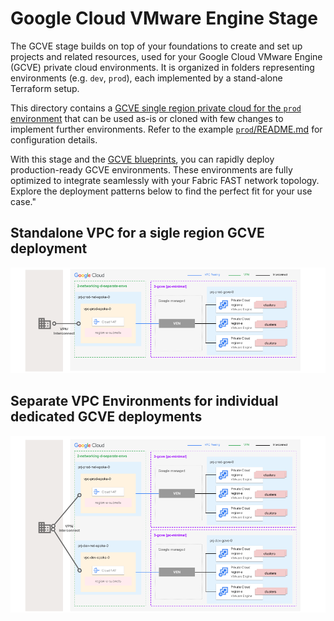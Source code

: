 # Google Cloud VMware Engine Stage

The GCVE stage builds on top of your foundations to create and set up projects and related resources, used for your Google Cloud VMware Engine (GCVE) private cloud environments.
It is organized in folders representing environments (e.g. `dev`, `prod`), each implemented by a stand-alone Terraform setup.

This directory contains a [GCVE single region private cloud for the `prod` environment](./prod/) that can be used as-is or cloned with few changes to implement further environments. Refer to the example [`prod`/README.md](./prod/README.md) for configuration details.

With this stage and the [GCVE blueprints](./../../../blueprints/gcve/), you can rapidly deploy production-ready GCVE environments. These environments are fully optimized to integrate seamlessly with your Fabric FAST network topology. Explore the deployment patterns below to find the perfect fit for your use case."

## Standalone VPC for a sigle region GCVE deployment
<p align="center">
  <img src="diagram0.png" alt="Standalone Shared VPC for a sigle region GCVE deployment">
</p>

## Separate VPC Environments for individual dedicated GCVE deployments 
<p align="center">
  <img src="diagram1.png" alt="Separate VPC Environments for individual dedicated GCVE deployments">
</p>
